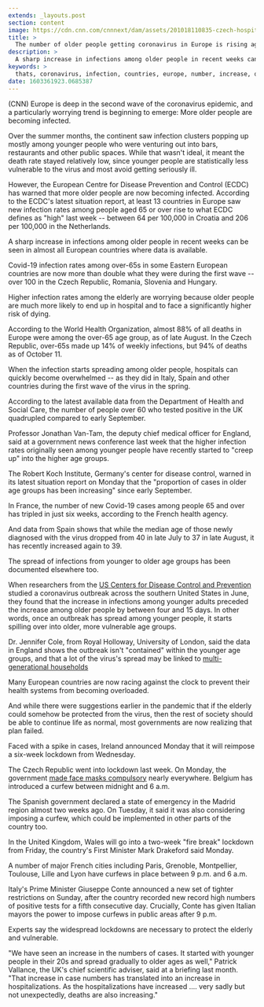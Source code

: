 ```yaml
--- 
extends: _layouts.post 
section: content 
image: https://cdn.cnn.com/cnnnext/dam/assets/201018110835-czech-hospital-coronavirus-101420-super-tease.jpg 
title: > 
  The number of older people getting coronavirus in Europe is rising again. That's really bad news 
description: > 
  A sharp increase in infections among older people in recent weeks can be seen in almost all European countries where data is available.Higher infection rates among the elderly are worrying because older people are much more likely to end up in hospital and to face a significantly higher risk of dying.The Robert Koch Institute, Germany's center for disease control, warned in its latest situation report on Monday that the "proportion of cases in older age groups has been increasing" since early September.The spread of infections from younger to older age groups has been documented elsewhere too.In other words, once an outbreak has spread among younger people, it starts spilling over into older, more vulnerable age groups. 
keywords: > 
  thats, coronavirus, infection, countries, europe, number, increase, older, virus, bad, spread, infections, getting, really, rates, rising, younger, age 
date: 1603361923.0685387 
--- 
```

<div><p>(CNN) Europe is deep in the second wave of the coronavirus epidemic, and a particularly worrying trend is beginning to emerge: More older people are becoming infected.</p><p>Over the summer months, the continent saw infection clusters popping up mostly among younger people who were venturing out into bars, restaurants and other public spaces. While that wasn't ideal, it meant the death rate stayed relatively low, since younger people are statistically less vulnerable to the virus and most avoid getting seriously ill.</p><p class="zn-body__paragraph speakable">However, the European Centre for Disease Prevention and Control (ECDC) has warned that more older people are now becoming infected. According to the ECDC's latest situation report, at least 13 countries in Europe saw new infection rates among people aged 65 or over rise to what ECDC defines as "high" last week -- between 64 per 100,000 in Croatia and 206 per 100,000 in the Netherlands. </p><p class="zn-body__paragraph">A sharp increase in infections among older people in recent weeks can be seen in almost all European countries where data is available.</p><p class="zn-body__paragraph">Covid-19 infection rates among over-65s in some Eastern European countries are now more than double what they were during the first wave -- over 100 in the Czech Republic, Romania, Slovenia and Hungary.</p><p class="zn-body__paragraph">Higher infection rates among the elderly are worrying because older people are much more likely to end up in hospital and to face a significantly higher risk of dying. </p><p class="zn-body__paragraph">According to the World Health Organization, almost 88% of all deaths in Europe were among the over-65 age group, as of late August. In the Czech Republic, over-65s made up 14% of weekly infections, but 94% of deaths as of October 11.</p><p class="zn-body__paragraph">When the infection starts spreading among older people, hospitals can quickly become overwhelmed -- as they did in Italy, Spain and other countries during the first wave of the virus in the spring. </p><p class="m-infographic--1603301064411"></p> <p class="zn-body__paragraph"> </p><p class="zn-body__paragraph">According to the latest available data from the Department of Health and Social Care, the number of people over 60 who tested positive in the UK quadrupled compared to early September.</p><p class="zn-body__paragraph">Professor Jonathan Van-Tam, the deputy chief medical officer for England, said at a government news conference last week that the higher infection rates originally seen among younger people have recently started to "creep up" into the higher age groups.</p><p class="zn-body__paragraph">The Robert Koch Institute, Germany's center for disease control, warned in its latest situation report on Monday that the "proportion of cases in older age groups has been increasing" since early September.</p><p class="zn-body__paragraph">In France, the number of new Covid-19 cases among people 65 and over has tripled in just six weeks, according to the French health agency. </p><p class="zn-body__paragraph">And data from Spain shows that while the median age of those newly diagnosed with the virus dropped from 40 in late July to 37 in late August, it has recently increased again to 39.</p><p class="zn-body__paragraph">The spread of infections from younger to older age groups has been documented elsewhere too. </p><a></a><p>When researchers from the <a href="https://www.cdc.gov/mmwr/volumes/69/wr/mm6939e1.htm?s_cid=mm6939e1_w" target="_blank">US Centers for Disease Control and Prevention</a> studied a coronavirus outbreak across the southern United States in June, they found that the increase in infections among younger adults preceded the increase among older people by between four and 15 days. In other words, once an outbreak has spread among younger people, it starts spilling over into older, more vulnerable age groups.</p><a></a><p>Dr. Jennifer Cole, from Royal Holloway, University of London, said the data in England shows the outbreak isn't "contained" within the younger age groups, and that a lot of the virus's spread may be linked to <a href="http://www.cnn.com/2020/10/16/uk/multi-generational-households-coronavirus-gbr-intl/index.html" target="_blank">multi-generational households</a> </p><p class="zn-body__paragraph">Many European countries are now racing against the clock to prevent their health systems from becoming overloaded. </p><p class="zn-body__paragraph">And while there were suggestions earlier in the pandemic that if the elderly could somehow be protected from the virus, then the rest of society should be able to continue life as normal, most governments are now realizing that plan failed. </p><p class="zn-body__paragraph">Faced with a spike in cases, Ireland announced Monday that it will reimpose a six-week lockdown from Wednesday. </p><a></a><p>The Czech Republic went into lockdown last week. On Monday, the government <a href="http://www.cnn.com/2020/10/20/europe/czech-republic-coronavirus-mask-mandate-intl/index.html" target="_blank">made face masks compulsory</a> nearly everywhere. Belgium has introduced a curfew between midnight and 6 a.m.</p><p class="m-infographic--1603301053411"></p> <p class="zn-body__paragraph">  </p><p class="zn-body__paragraph">The Spanish government declared a state of emergency in the Madrid region almost two weeks ago. On Tuesday, it said it was also considering imposing a curfew, which could be implemented in other parts of the country too.</p><p class="zn-body__paragraph">In the United Kingdom, Wales will go into a two-week "fire break" lockdown from Friday, the country's First Minister Mark Drakeford said Monday. </p><p class="zn-body__paragraph">A number of major French cities including Paris, Grenoble, Montpellier, Toulouse, Lille and Lyon have curfews in place between 9 p.m. and 6 a.m.</p><p class="zn-body__paragraph">Italy's Prime Minister Giuseppe Conte announced a new set of tighter restrictions on Sunday, after the country recorded new record high numbers of positive tests for a fifth consecutive day. Crucially, Conte has given Italian mayors the power to impose curfews in public areas after 9 p.m.</p><p></p><ul class="cn cn-list-hierarchical-xs cn--idx-38 cn-zoneAdContainer"></ul><p class="zn-body__paragraph">Experts say the widespread lockdowns are necessary to protect the elderly and vulnerable. </p><p class="zn-body__paragraph">"We have seen an increase in the numbers of cases. It started with younger people in their 20s and spread gradually to older ages as well," Patrick Vallance, the UK's chief scientific adviser, said at a briefing last month. "That increase in case numbers has translated into an increase in hospitalizations. As the hospitalizations have increased .... very sadly but not unexpectedly, deaths are also increasing."</p></div>